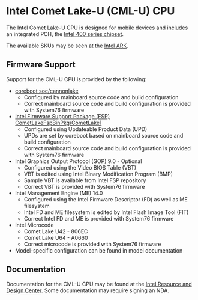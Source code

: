 # Intel Comet Lake-U (CML-U) CPU

The Intel Comet Lake-U CPU is designed for mobile devices and includes an
integrated PCH, the [Intel 400 series chipset](../../pch/400-lp/README.md).

The available SKUs may be seen at the [Intel ARK](https://ark.intel.com/content/www/us/en/ark/products/codename/90354/comet-lake.html).

## Firmware Support

Support for the CML-U CPU is provided by the following:

- [coreboot soc/cannonlake](https://review.coreboot.org/cgit/coreboot.git/tree/src/soc/intel/cannonlake)
    - Configured by mainboard source code and build configuration
    - Correct mainboard source code and build configuration is provided with System76 firmware
- [Intel Firmware Support Package (FSP) CometLakeFspBinPkg/CometLake1](https://github.com/IntelFsp/FSP/tree/master/CometLakeFspBinPkg/CometLake1)
    - Configured using Updateable Product Data (UPD)
    - UPDs are set by coreboot based on mainboard source code and build configuration
    - Correct mainboard source code and build configuration is provided with System76 firmware
- Intel Graphics Output Protocol (GOP) 9.0 - Optional
    - Configured using the Video BIOS Table (VBT)
    - VBT is edited using Intel Binary Modification Program (BMP)
    - Sample VBT is available from Intel FSP repository
    - Correct VBT is provided with System76 firmware
- Intel Management Engine (ME) 14.0
    - Configured using the Intel Firmware Descriptor (FD) as well as ME filesystem
    - Intel FD and ME filesystem is edited by Intel Flash Image Tool (FIT)
    - Correct Intel FD and ME is provided with System76 firmware
- Intel Microcode
    - Comet Lake U42 - 806EC
    - Comet Lake U64 - A0660
    - Correct microcode is provided with System76 firmware
- Model-specific configuration can be found in model documentation

## Documentation

Documentation for the CML-U CPU may be found at the [Intel Resource and Design Center](https://www.intel.com/content/www/us/en/design/resource-design-center.html).
Some documentation may require signing an NDA.
